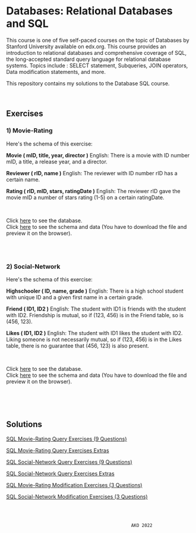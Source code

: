 # Databases: Relational Databases and SQL


This course is one of five self-paced courses on the topic of Databases by Stanford University available on edx.org. This course provides an introduction to relational databases and comprehensive coverage of SQL, the long-accepted standard query language for relational database systems. Topics include : SELECT statement, Subqueries, JOIN operators, Data modification statements, and more.

This repository contains my solutions to the Database SQL course.

<br>

  

## Exercises

 
 

### 1) Movie-Rating

Here's the schema of this exercise:

******Movie ( mID, title, year, director )******
English: There is a movie with ID number mID, a title, a release year, and a director.  
  
******Reviewer ( rID, name )******
English: The reviewer with ID number rID has a certain name.  
  
******Rating ( rID, mID, stars, ratingDate )******
English: The reviewer rID gave the movie mID a number of stars rating (1-5) on a certain ratingDate.

<br>

Click [here][1] to see the database.<br>
Click [here][2] to see the schema and data (You have to download the file and preview it on the browser).
  
<br>
<br>



### 2) Social-Network

Here's the schema of this exercise:

**Highschooler ( ID, name, grade )**
English: There is a high school student with unique ID and a given first name in a certain grade.  
  
**Friend ( ID1, ID2 )**
English: The student with ID1 is friends with the student with ID2. Friendship is mutual, so if (123, 456) is in the Friend table, so is (456, 123).  
  
**Likes ( ID1, ID2 )**
English: The student with ID1 likes the student with ID2. Liking someone is not necessarily mutual, so if (123, 456) is in the Likes table, there is no guarantee that (456, 123) is also present.

<br>

Click [here][3] to see the database.<br>
Click [here][4] to see the schema and data (You have to download the file and preview it on the browser).

<br>
<br>
<br>



## Solutions

[SQL Movie-Rating Query Exercises (9 Questions)](https://github.com/ako-abdelhaq/Databases/blob/master/Relational%20Databases%20and%20SQL%20-%20edX/Answers/Movie-Rating%20Query%20Exercises%20(9%20Questions).md)

[SQL Movie-Rating Query Exercises Extras](https://github.com/ako-abdelhaq/Databases/blob/master/Relational%20Databases%20and%20SQL%20-%20edX/Answers/Movie-Rating%20Query%20Exercises%20Extras.md)

[SQL Social-Network Query Exercises (9 Questions)](https://github.com/ako-abdelhaq/Databases/blob/master/Relational%20Databases%20and%20SQL%20-%20edX/Answers/Social-Network%20Query%20Exercises%20(9%20Questions).md)

[SQL Social-Network Query Exercises Extras](https://github.com/ako-abdelhaq/Databases/blob/master/Relational%20Databases%20and%20SQL%20-%20edX/Answers/Social-Network%20Query%20Exercises%20Extras.md)

[SQL Movie-Rating Modification Exercises (3 Questions)](https://github.com/ako-abdelhaq/Databases/blob/master/Relational%20Databases%20and%20SQL%20-%20edX/Answers/Movie-Rating%20Modification%20Exercises%20(3%20Questions).md)

[SQL Social-Network Modification Exercises (3 Questions)](https://github.com/ako-abdelhaq/Databases/blob/master/Relational%20Databases%20and%20SQL%20-%20edX/Answers/Social-Network%20Modification%20Exercises%20(3%20Questions).md)



<br/>
<br/>

										           AKO 2022

  

[1]: https://github.com/ako-abdelhaq/Databases/blob/master/Relational%20Databases%20and%20SQL%20-%20edX/Movie-rating/rating.sql
[2]: https://github.com/ako-abdelhaq/Databases/blob/master/Relational%20Databases%20and%20SQL%20-%20edX/Movie-rating/moviedata.html

[3]: https://github.com/ako-abdelhaq/Databases/blob/master/Relational%20Databases%20and%20SQL%20-%20edX/Social-network/social.sql
[4]: https://github.com/ako-abdelhaq/Databases/blob/master/Relational%20Databases%20and%20SQL%20-%20edX/Social-network/socialdata.html
